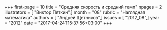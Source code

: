 +++
first-page = 10
title = "Средняя скорость и средний темп"
npages = 2
illustrators = [ "Виктор Пяткин",]
month = "08"
rubric = "Наглядная математика"
authors = [ "Андрей Щетников",]
issues = [ "2012_08",]
year = "2012"
date = "2017-04-24T15:37:56+03:00"
+++
